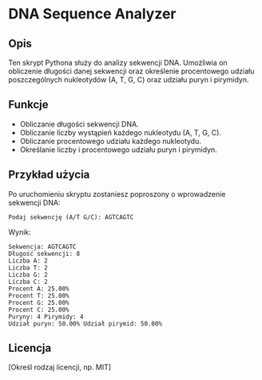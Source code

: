 

# DNA Sequence Analyzer

## Opis
Ten skrypt Pythona służy do analizy sekwencji DNA. Umożliwia on obliczenie długości danej sekwencji oraz określenie procentowego udziału poszczególnych nukleotydów (A, T, G, C) oraz udziału puryn i pirymidyn.

## Funkcje
- Obliczanie długości sekwencji DNA.
- Obliczanie liczby wystąpień każdego nukleotydu (A, T, G, C).
- Obliczanie procentowego udziału każdego nukleotydu.
- Określanie liczby i procentowego udziału puryn i pirymidyn.


## Przykład użycia
Po uruchomieniu skryptu zostaniesz poproszony o wprowadzenie sekwencji DNA:

```
Podaj sekwencję (A/T G/C): AGTCAGTC
```

Wynik:

```
Sekwencja: AGTCAGTC
Długość sekwencji: 8
Liczba A: 2
Liczba T: 2
Liczba G: 2
Liczba C: 2
Procent A: 25.00%
Procent T: 25.00%
Procent G: 25.00%
Procent C: 25.00%
Puryny: 4 Pirymidy: 4
Udział puryn: 50.00% Udział pirymid: 50.00%
```

## Licencja
[Określ rodzaj licencji, np. MIT]

